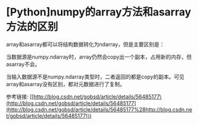 # \[Python\]numpy的array方法和asarray方法的区别

array和asarray都可以将结构数据转化为ndarray，但是主要区别是：

当数据源是numpy.ndarray时，array仍然会copy出一个副本，占用新的内存，但asarray不会。

当输入数据源不是numpy.ndarray类型时，二者返回的都是copy的副本。可见array和asarray没有区别，都对元数据进行了复制。

参考链接: \[[http://blog.csdn.net/gobsd/article/details/56485177\(http://blog.csdn.net/gobsd/article/details/56485177](http://blog.csdn.net/gobsd/article/details/56485177%28http://blog.csdn.net/gobsd/article/details/56485177)\)

